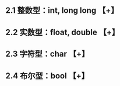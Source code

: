 ## 2.1 整数型：int, long long 【+】

## 2.2 实数型：float, double 【+】

## 2.3 字符型：char 【+】

## 2.4 布尔型：bool 【+】